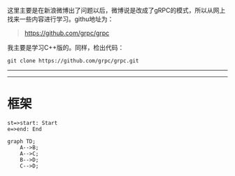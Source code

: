 这里主要是在新浪微博出了问题以后，微博说是改成了gRPC的模式，所以从网上找来一些内容进行学习。githu地址为：
> https://github.com/grpc/grpc

我主要是学习C++版的。同样，检出代码：
``` shell
git clone https://github.com/grpc/grpc.git
```

____


____



# 框架

```flow
st=>start: Start
e=>end: End
```

```mermaid
graph TD;
    A-->B;
    A-->C;
    B-->D;
    C-->D;
```
